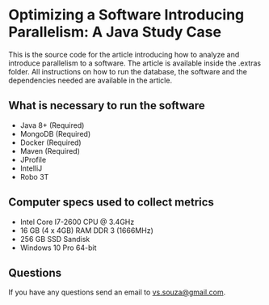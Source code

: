 # Optimizing a Software Introducing Parallelism: A Java Study Case

This is the source code for the article introducing how to analyze and introduce parallelism to a software. The article is available inside the .extras folder.
All instructions on how to run the database, the software and the dependencies needed are available in the article.

## What is necessary to run the software
*	Java 8+ (Required)
*	MongoDB (Required)
*	Docker (Required)
*	Maven (Required)
*	JProfile
*	IntelliJ
*	Robo 3T

## Computer specs used to collect metrics
*	Intel Core I7-2600 CPU @ 3.4GHz
*	16 GB (4 x 4GB) RAM DDR 3 (1666MHz)
*	256 GB SSD Sandisk
* Windows 10 Pro 64-bit

## Questions
If you have any questions send an email to vs.souza@gmail.com.
